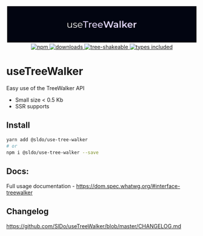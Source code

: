 <div align="center">
  <a href="https://www.npmjs.com/package/@sldo/use-tree-walker">
    <img src="logo.png" width="500" alt="use-tree-walker" />
  </a>
</div>

<div align="center">
  <a href="https://www.npmjs.com/package/@sldo/use-tree-walker">
    <img alt="npm" src="https://img.shields.io/npm/v/@sldo/use-tree-walker.svg?labelColor=49516F&color=e4d9ff" />
  </a>
  <a href="https://npmjs.org/package/@sldo/use-tree-walker">
    <img alt="downloads" src="https://badgen.net/npm/dm/@sldo/use-tree-walker?labelColor=49516F&color=e4d9ff" />
  </a>
  <a href="https://bundlephobia.com/result?p=@sldo/use-tree-walker">
    <img alt="tree-shakeable" src="https://badgen.net/bundlephobia/tree-shaking/@sldo/use-tree-walker?labelColor=49516F&color=e4d9ff" />
  </a>
  <a href="https://npmjs.org/package/@sldo/use-tree-walker">
    <img alt="types included" src="https://badgen.net/npm/types/@sldo/use-tree-walker?labelColor=49516F&color=e4d9ff" />
  </a>
</div>

# useTreeWalker

Easy use of the TreeWalker API

- Small size < 0.5 Kb
- SSR supports

## Install

```sh
yarn add @sldo/use-tree-walker
# or
npm i @sldo/use-tree-walker --save
```

## Docs:

Full usage documentation - https://dom.spec.whatwg.org/#interface-treewalker

## Changelog

https://github.com/SlDo/useTreeWalker/blob/master/CHANGELOG.md